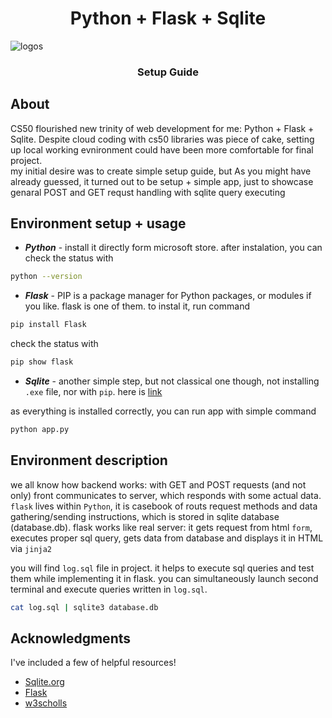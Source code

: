 <h1 align="center">Python + Flask + Sqlite</h1> 

![logos](https://github.com/tsotneforester/python-flask-sqlite3-CRUD/assets/79293287/506d2c72-65dc-4e66-a266-a075b88f0214)


<h3 align="center">Setup Guide</h3> 

## About

CS50 flourished new trinity of web development for me: Python + Flask + Sqlite. Despite cloud coding with cs50 libraries was piece of cake, setting up local working evnironment could have been more comfortable for final project.  
my initial desire was to create simple setup guide, but As you might have already guessed, it turned out to be setup + simple app, just to showcase genaral POST and GET requst handling with sqlite query executing


## Environment setup + usage
- **_Python_** - install it directly form microsoft store. after instalation, you can check the status with

```sh
python --version
``` 

- **_Flask_** - PIP is a package manager for Python packages, or modules if you like. flask is one of them. to instal it, run command

```sh
pip install Flask
``` 

check the status with

```sh
pip show flask
``` 

- **_Sqlite_** - another simple step, but not classical one though, not installing `.exe` file, nor with `pip`. here is [link](https://www.youtube.com/results?search_query=sqlite+installation+windows+10)

as everything is installed correctly, you can run app with simple command

```sh
python app.py
``` 

## Environment description
we all know how backend works: with GET and POST requests (and not only) front communicates to server, which responds with some actual data. `flask` lives within `Python`, it is casebook of routs request methods and data gathering/sending instructions, which is stored in sqlite database (database.db). flask works like real server: it gets request from html `form`, executes proper sql query, gets data from database and displays it in HTML via `jinja2`

you will find `log.sql` file in project. it helps to execute sql queries and test them while implementing it in flask. you can simultaneously launch second terminal and execute queries written in `log.sql`.

```sh
cat log.sql | sqlite3 database.db
``` 


## Acknowledgments
 I've included a few of helpful resources!
 
 -  [Sqlite.org](https://www.sqlite.org/doclist.html)
 -  [Flask](https://flask.palletsprojects.com/en/3.0.x/#user-s-guide)
 -  [w3scholls](https://www.w3schools.com/sql/default.asp)




<!-- |||||||||||||| Heading |||||||||||||    -->
<!-- # About The Project -->
<!--<h1 align="center"> About The Project </h1> -->

<!-- |||||||||||||| Emphesize --|||||||||||||| -->
<!-- **bold** / **bold** / <strong>bold</strong> -->
<!-- _italic_ / _italic_ / <i>italic</i> -->
<!-- **_italic + Bold_** -->

<!----------------------------------- HR-------------------------------->

<!-- *** / <hr> / --- -->

<!----------------------------------- List-------------------------------->
<!-- - item -->
<!-- - item -->

<!-- 1. item 1 -->
<!-- 2. item 2 -->

<!----------------------------------- Link -------------------------------->
<!-- [hi](link) -->
<!-- <https://www.markdownguide.org> -->
<!-- <fake@example.com> -->

<!----------------------- image and badge-------------------------------->
<!-- <p align="center"><img src=""></p> -->
<!-- ![txt](src "title") -->
<!-- [![txt](src "title")](link) -->
<!-- ![txt](https://img.shields.io/badge/Nvidia-RTX%204090-D212E1?style=for-the-badge&logo=nvidia&logoColor=white&labelColor=76B900 "image") -->
<!-- ![html](https://img.shields.io/badge/-HTML-6abecd "image") -->

<!----------------------- Blockquote -------------------------------->
<!-- > blockquote -->

<!----------------------- code -------------------------------->
<!-- > `code` -->

<!----------------------- Terminal -------------------------------->
<!-- ```sh
const hello= "hello";
``` -->

<!----------------------- Table-------------------------------->
<!-- | name | surname | age |
| :--- | :-----: | --: |
| 4    |    5    |   6 | -->
<!----------------------- Back To Top -------------------------------->
<!-- <a name="readme-top"></a>
<p align="right">(<a href="#readme-top">back to top</a>)</p> -->



<!----------------------- Links -------------------------------->
<!-- https://readme-typing-svg.demolab.com/demo/ -->
<!-- https://www.markdownguide.org/basic-syntax/#reference-style-links -->
<!-- https://github.com/ikatyang/emoji-cheat-sheet/blob/master/README.md -->
<!-- https://github.com/tandpfun/skill-icons?ref=reactjsexample.com -->
<!-- https://shields.io/ -->
<!-- https://readme-typing-svg.demolab.com/demo/ -->
<!-- https://reheader.glitch.me/home -->
<!-- https://github-profile-summary-cards.vercel.app/demo.html -->
<!-- https://www.terminalgif.com/ -->
<!-- https://home.aveek.io/GitHub-Profile-Badges/ -->
<!-- https://github.com/MikeCodesDotNET/ColoredBadges -->

<!----------------------- Preview -------------------------------->
<!-- https://markdownlivepreview.com/ -->
